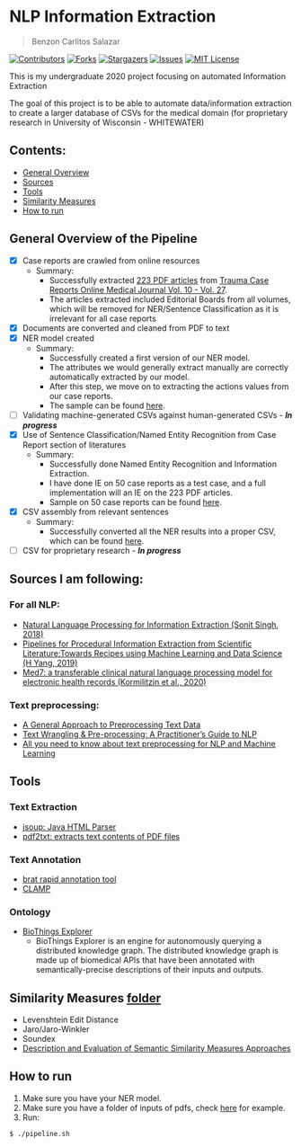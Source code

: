 # NLP Information Extraction
> Benzon Carlitos Salazar

[![Contributors][contributors-shield]][contributors-url]
[![Forks][forks-shield]][forks-url]
[![Stargazers][stars-shield]][stars-url]
[![Issues][issues-shield]][issues-url]
[![MIT License][license-shield]][license-url]

This is my undergraduate 2020 project focusing on automated Information Extraction

The goal of this project is to be able to automate data/information extraction 
to create a larger database of CSVs for the medical domain (for proprietary research in University of Wisconsin - WHITEWATER)

## Contents:
* [General Overview](https://github.com/carrliitos/NLPInformationExtraction#general-overview-of-the-pipeline)
* [Sources](https://github.com/carrliitos/NLPInformationExtraction#sources-i-am-following)
* [Tools](https://github.com/carrliitos/NLPInformationExtraction#tools)
* [Similarity Measures](https://github.com/carrliitos/NLPInformationExtraction#similarity-measures-folder)
* [How to run](https://github.com/carrliitos/NLPInformationExtraction#how-to-run)

## General Overview of the Pipeline

- [x] Case reports are crawled from online resources
	- Summary:
		- Successfully extracted [223 PDF articles](src/java/main/preprocessing/textCollection/output1.csv) from [Trauma Case Reports Online Medical Journal Vol. 10 - Vol. 27](https://www.sciencedirect.com/journal/trauma-case-reports).
		- The articles extracted included Editorial Boards from all volumes, which will be removed for NER/Sentence Classification as it is irrelevant for all case reports
- [x] Documents are converted and cleaned from PDF to text
- [x] NER model created 
	- Summary:
		- Successfully created a first version of our NER model. 
		- The attributes we would generally extract manually are correctly automatically extracted by our model.
		- After this step, we move on to extracting the actions values from our case reports.
		- The sample can be found [here](src/python/sampleNER.ipynb).
- [ ] Validating machine-generated CSVs against human-generated CSVs - ***In progress***
- [x] Use of Sentence Classification/Named Entity Recognition from Case Report section of literatures
	- Summary:
		- Successfully done Named Entity Recognition and Information Extraction.
		- I have done IE on 50 case reports as a test case, and a full implementation will an IE on the 223 PDF articles.
		- Sample on 50 case reports can be found [here](src/python/sampleDev/NER-OUTPUT).
- [x] CSV assembly from relevant sentences
	- Summary:
		- Successfully converted all the NER results into a proper CSV, which can be found [here](src/python/sampleDev/NER-OUTPUT).
- [ ] CSV for proprietary research - ***In progress***

## Sources I am following:
### For all NLP:
- [Natural Language Processing for Information Extraction (Sonit Singh, 2018)](https://arxiv.org/abs/1807.02383)
- [Pipelines for Procedural Information Extraction from Scientific Literature:Towards Recipes using Machine Learning and Data Science (H Yang, 2019)](https://arxiv.org/pdf/1912.07747.pdf)
- [Med7: a transferable clinical natural language processing model for electronic health records (Kormilitzin et al., 2020)](https://arxiv.org/abs/2003.01271)

### Text preprocessing:
- [A General Approach to Preprocessing Text Data](https://www.kdnuggets.com/2017/12/general-approach-preprocessing-text-data.html)
- [Text Wrangling & Pre-processing: A Practitioner’s Guide to NLP](https://www.kdnuggets.com/2018/08/practitioners-guide-processing-understanding-text-2.html)
- [All you need to know about text preprocessing for NLP and Machine Learning](https://www.freecodecamp.org/news/all-you-need-to-know-about-text-preprocessing-for-nlp-and-machine-learning-bc1c5765ff67/)

## Tools

### Text Extraction
- [jsoup: Java HTML Parser](https://jsoup.org/)
- [pdf2txt: extracts text contents of PDF files](https://github.com/euske/pdfminer)

### Text Annotation
- [brat rapid annotation tool](http://brat.nlplab.org/)
- [CLAMP](https://pubmed.ncbi.nlm.nih.gov/29186491/)

### Ontology
- [BioThings Explorer](https://github.com/biothings/biothings_explorer/tree/master/jupyter%20notebooks)
	- BioThings Explorer is an engine for autonomously querying a distributed knowledge graph. The distributed knowledge graph is made up of biomedical APIs that have been annotated with semantically-precise descriptions of their inputs and outputs.

## Similarity Measures [folder](https://github.com/carrliitos/NLPInformationExtraction/tree/master/src/python/CSVComparisons)
- Levenshtein Edit Distance
- Jaro/Jaro-Winkler
- Soundex
- [Description and Evaluation of Semantic Similarity Measures Approaches](https://arxiv.org/abs/1310.8059)

## How to run
1. Make sure you have your NER model.
2. Make sure you have a folder of inputs of pdfs, check [here](./src/finalDev/CaseReports) for example.
3. Run:

```
$ ./pipeline.sh
```

[contributors-shield]: https://img.shields.io/github/contributors/carrliitos/NLPInformationExtraction
[contributors-url]: https://github.com/carrliitos/NLPInformationExtraction/graphs/contributors
[forks-shield]: https://img.shields.io/github/forks/carrliitos/NLPInformationExtraction
[forks-url]: https://github.com/carrliitos/NLPInformationExtraction/network/members
[stars-shield]: https://img.shields.io/github/stars/carrliitos/NLPInformationExtraction
[stars-url]: https://github.com/carrliitos/NLPInformationExtraction/stargazers
[issues-shield]: https://img.shields.io/github/issues/carrliitos/NLPInformationExtraction
[issues-url]: https://github.com/carrliitos/NLPInformationExtraction/issues
[license-shield]: https://img.shields.io/github/license/carrliitos/NLPInformationExtraction
[license-url]: https://github.com/carrliitos/NLPInformationExtraction/blob/master/LICENSE